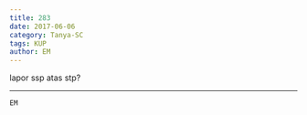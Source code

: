```yaml
---
title: 283
date: 2017-06-06
category: Tanya-SC
tags: KUP
author: EM
---
```


lapor ssp atas stp?

---



`EM`
